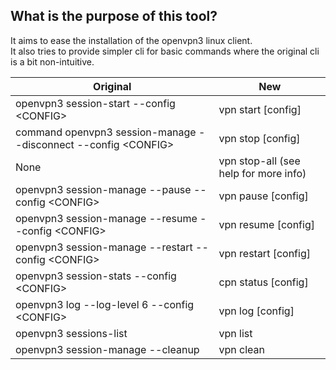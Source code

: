 ## What is the purpose of this tool?


It aims to ease the installation of the openvpn3 linux client.  
It also tries to provide simpler cli for basic commands where the original cli is a bit non-intuitive.

Original  | New
------------- | -------------
openvpn3 session-start --config \<CONFIG\>  | vpn start [config]
command openvpn3 session-manage --disconnect --config \<CONFIG\> | vpn stop [config]
None | vpn stop-all (see help for more info)
openvpn3 session-manage --pause --config \<CONFIG\> | vpn pause [config]
openvpn3 session-manage --resume --config \<CONFIG\> |  vpn resume [config]
openvpn3 session-manage --restart --config \<CONFIG\> | vpn restart [config]
openvpn3 session-stats --config \<CONFIG\> | cpn status [config]
openvpn3 log --log-level 6 --config \<CONFIG\> | vpn log [config]
openvpn3 sessions-list |  vpn list
openvpn3 session-manage --cleanup | vpn clean





   